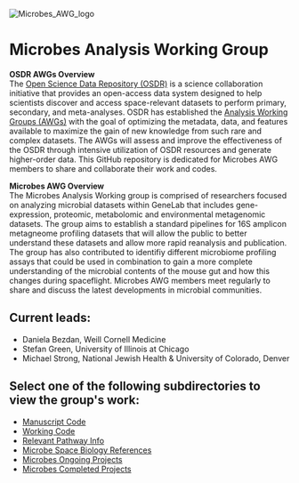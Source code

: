 ![Microbes_AWG_logo](https://github.com/OpenScienceDataRepo/Microbes_AWG/assets/158081608/c5b04bdf-d5a3-4f3f-8444-f9119e67dd86)

# Microbes Analysis Working Group

**OSDR AWGs Overview**  
The [Open Science Data Repository (OSDR)](https://osdr.nasa.gov/bio/) is a science collaboration initiative that provides an open-access data system designed to help scientists discover and access space-relevant datasets to perform primary, secondary, and meta-analyses. OSDR has established the [Analysis Working Groups (AWGs)](https://osdr.nasa.gov/bio/awg/about.html) with the goal of optimizing the metadata, data, and features available to maximize the gain of new knowledge from such rare and complex datasets. The AWGs will assess and improve the effectiveness of the OSDR through intensive utilization of OSDR resources and generate higher-order data. This GitHub repository is dedicated for Microbes AWG members to share and collaborate their work and codes.

**Microbes AWG Overview**  
The Microbes Analysis Working group is comprised of researchers focused on analyzing microbial datasets within GeneLab that includes gene-expression, proteomic, metabolomic and environmental metagenomic datasets. The group aims to establish a standard pipelines for 16S amplicon metagneome profiling datasets that will allow the public to better understand these datasets and allow more rapid reanalysis and publication. The group has also contributed to identifiy different microbiome profiling assays that could be used in combination to gain a more complete understanding of the microbial contents of the mouse gut and how this changes during spaceflight. Microbes AWG members meet regularly to share and discuss the latest developments in microbial communities.

## Current leads:
- Daniela Bezdan, Weill Cornell Medicine
- Stefan Green, University of Illinois at Chicago
- Michael Strong, National Jewish Health & University of Colorado, Denver

## Select one of the following subdirectories to view the group's work:
- [Manuscript Code](Manuscript_Code)
- [Working Code](Working_Code)
- [Relevant Pathway Info](Relevant_Pathway_Info)
- [Microbe Space Biology References](Microbe_Space_Biology_References)
- [Microbes Ongoing Projects](https://docs.google.com/document/d/1JoSCf5PjzsBbBiKIs1H9xzpXY3p9_ZKAKUFfiNUBukM/edit#heading=h.95b7h6a5lge5)
- [Microbes Completed Projects](https://docs.google.com/document/d/1h8Xc7LBiGYRj4SGckdnYBsHACU3CMIdHdoJ9kTSnWTs/edit#heading=h.skv70enopj64)

